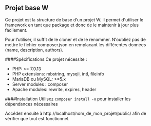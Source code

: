 ## Projet base W

Ce projet est la structure de base d'un projet W. Il permet d'utiliser le framework en tant que package et donc de le maintenir à jour plus facilement.

Pour l'utiliser, il suffit de le cloner et de le renommer. N'oubliez pas de mettre le fichier composer.json en remplacant les différentes données (name, description, authors).

####Spécifications
Ce projet nécessite :
* PHP: >= 7.0.13
* PHP extensions: mbstring, mysqli, intl, fileinfo
* MariaDB ou MySQL: >=5.x
* Server modules : composer
* Apache modules: rewrite, expires, header

####Installation
Utilisez `composer install -o` pour installer les dépendances nécessaires

Accédez ensuite à http://localhost/nom_de_mon_projet/public/ afin de vérifier que tout est fonctionnel.